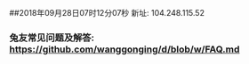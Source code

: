 ##2018年09月28日07时12分07秒 新址: 104.248.115.52
### 兔友常见问题及解答: https://github.com/wanggonging/d/blob/w/FAQ.md
